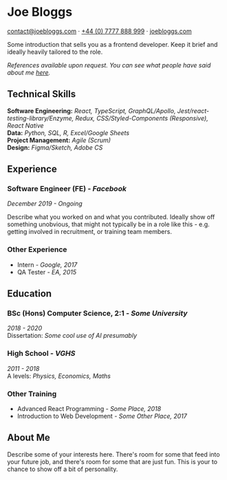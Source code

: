 <div class="page" id="p1"><h1 id="joe-bloggs">Joe Bloggs</h1>
<p><a href="mailto:contact@joebloggs.com">contact@joebloggs.com</a> · <a href="tel:+447777888999">+44 (0) 7777 888 999</a> · <a href="https://joebloggs.com">joebloggs.com</a></p>
 <p>Some introduction that sells you as a frontend developer. Keep it brief and ideally heavily tailored to the role.</p>
<p><em>References available upon request. You can see what people have said about me <a href="https://github.com/mcclowes/mcclowes/blob/master/recommendations.md">here</a>.</em></p>
<h2 id="technical-skills">Technical Skills</h2>
<p><strong>Software Engineering:</strong> <em>React, TypeScript, GraphQL/Apollo, Jest/react-testing-library/Enzyme, Redux, CSS/Styled-Components (Responsive), React Native</em><br><strong>Data:</strong> <em>Python, SQL, R, Excel/Google Sheets</em><br><strong>Project Management:</strong> <em>Agile (Scrum)</em><br><strong>Design:</strong> <em>Figma/Sketch, Adobe CS</em></p>
 <h2 id="experience">Experience</h2>
<h3 id="software-engineer-fe---facebook">Software Engineer (FE) <em>- Facebook</em></h3>
<p><em>December 2019 - Ongoing</em></p>
<p>Describe what you worked on and what you contributed. Ideally show off something unobvious, that might not typically be in a role like this - e.g. getting involved in recruitment, or training team members.</p>
<h3 id="other-experience">Other Experience</h3>
<ul>
<li>Intern <em>- Google, 2017</em></li>
<li>QA Tester <em>- EA, 2015</em></li>
</ul>
 <h2 id="education">Education</h2>
<h3 id="bsc-hons-computer-science-21---some-university">BSc (Hons) Computer Science, 2:1 <em>- Some University</em></h3>
<p><em>2018 - 2020</em><br>Dissertation: <em>Some cool use of AI presumably</em></p>
<h3 id="high-school---vghs">High School <em>- VGHS</em></h3>
<p><em>2011 - 2018</em><br>A levels: <em>Physics, Economics, Maths</em></p>
<p></div> <div class="page" id="p2"></p>
<h3 id="other-training">Other Training</h3>
<ul>
<li>Advanced React Programming <em>- Some Place, 2018</em></li>
<li>Introduction to Web Development <em>- Some Other Place, 2017</em></li>
</ul>
 <h2 id="about-me">About Me</h2>
<p>Describe some of your interests here. There&#39;s room for some that feed into your future job, and there&#39;s room for some that are just fun. This is your to chance to show off a bit of personality.</p>
</div>